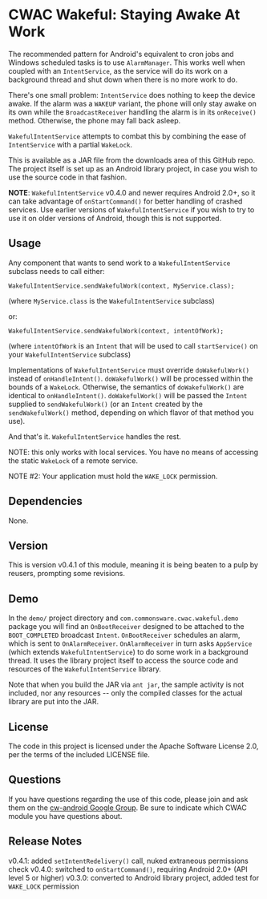 CWAC Wakeful: Staying Awake At Work
===================================

The recommended pattern for Android's equivalent to cron
jobs and Windows scheduled tasks is to use `AlarmManager`.
This works well when coupled with an `IntentService`, as the
service will do its work on a background thread and shut down
when there is no more work to do.

There's one small problem: `IntentService` does nothing to keep
the device awake. If the alarm was a `WAKEUP` variant, the phone
will only stay awake on its own while the `BroadcastReceiver`
handling the alarm is in its `onReceive()` method. Otherwise,
the phone may fall back asleep.

`WakefulIntentService` attempts to combat this by combining
the ease of `IntentService` with a partial `WakeLock`.

This is available as a JAR file from the downloads area of this GitHub repo.
The project itself is set up as an Android library project,
in case you wish to use the source code in that fashion.

**NOTE**: `WakefulIntentService` v0.4.0 and newer requires Android 2.0+, so it
can take advantage of `onStartCommand()` for better handling of
crashed services. Use earlier versions of `WakefulIntentService` if
you wish to try to use it on older versions of Android, though this
is not supported.

Usage
-----
Any component that wants to send work to a
`WakefulIntentService` subclass needs to call either:

`WakefulIntentService.sendWakefulWork(context, MyService.class);`

(where `MyService.class` is the `WakefulIntentService` subclass)

or:

`WakefulIntentService.sendWakefulWork(context, intentOfWork);`

(where `intentOfWork` is an `Intent` that will be used to call
`startService()` on your `WakefulIntentService` subclass)

Implementations of `WakefulIntentService` must override
`doWakefulWork()` instead of `onHandleIntent()`. `doWakefulWork()`
will be processed within the bounds of a `WakeLock`. Otherwise,
the semantics of `doWakefulWork()` are identical to `onHandleIntent()`.
`doWakefulWork()` will be passed the `Intent` supplied to
`sendWakefulWork()` (or an `Intent` created by the `sendWakefulWork()`
method, depending on which flavor of that method you use).

And that's it. `WakefulIntentService` handles the rest.

NOTE: this only works with local services. You have no means
of accessing the static `WakeLock` of a remote service.

NOTE #2: Your application must hold the `WAKE_LOCK` permission.

Dependencies
------------
None.

Version
-------
This is version v0.4.1 of this module, meaning it is being beaten
to a pulp by reusers, prompting some revisions.

Demo
----
In the `demo/` project directory and `com.commonsware.cwac.wakeful.demo` package you will find
an `OnBootReceiver` designed to be attached to the `BOOT_COMPLETED`
broadcast `Intent`. `OnBootReceiver` schedules an alarm, which is sent
to `OnAlarmReceiver`. `OnAlarmReceiver` in turn asks `AppService` (which
extends `WakefulIntentService`) to do some work in a background
thread. It uses
the library project itself to access the source code and
resources of the `WakefulIntentService` library.

Note that when you build the JAR via `ant jar`, the sample
activity is not included, nor any resources -- only the
compiled classes for the actual library are put into the JAR.

License
-------
The code in this project is licensed under the Apache
Software License 2.0, per the terms of the included LICENSE
file.

Questions
---------
If you have questions regarding the use of this code, please
join and ask them on the [cw-android Google Group][gg]. Be sure to
indicate which CWAC module you have questions about.

Release Notes
-------------
v0.4.1: added `setIntentRedelivery()` call, nuked extraneous permissions check
v0.4.0: switched to `onStartCommand()`, requiring Android 2.0+ (API level 5 or higher)
v0.3.0: converted to Android library project, added test for `WAKE_LOCK` permission

[gg]: http://groups.google.com/group/cw-android
